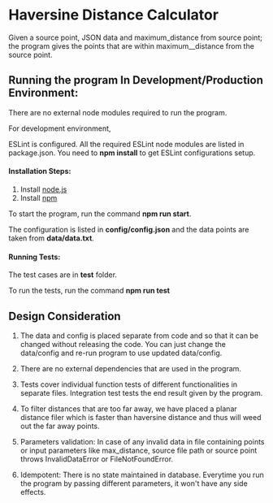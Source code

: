 
# Haversine Distance Calculator

Given a source point, JSON data and maximum_distance from source point; the program gives the points that are within maximum__distance from the source point.


## Running the program In Development/Production Environment:

There are no external node modules required to run the program.

For development environment, 

ESLint is configured. All the required ESLint node modules are listed in package.json. You need to **npm install** to get ESLint configurations setup.

#### Installation Steps:
1. Install [node.js](https://nodejs.org/en/download/)
2. Install [npm](https://www.npmjs.com/get-npm)

To start the program, run the command **npm run start**.

The configuration is listed in **config/config.json** and the data points are taken from **data/data.txt**.

#### Running Tests:

The test cases are in **test** folder.

To run the tests, run the command **npm run test**

## Design Consideration

1. The data and config is placed separate from code and so that it can be changed without releasing the code. You can just change the data/config and re-run program to use updated data/config.

2. There are no external dependencies that are used in the program.

3. Tests cover individual function tests of different functionalities in separate files. Integration test tests the end result given by the program. 

4. To filter distances that are too far away, we have placed a planar distance filer which is faster than haversine distance and thus will weed out the far away points.

5. Parameters validation: In case of any invalid data in file containing points or input parameters like max_distance, source file path or source point throws InvalidDataError or FileNotFoundError.

6. Idempotent: There is no state maintained in database. Everytime you run the program by passing different parameters, it won't have any side effects.